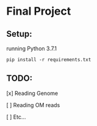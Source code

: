 # Final Project

## Setup:

running Python 3.7.1

`pip install -r requirements.txt`

## TODO:

[x] Reading Genome

[ ] Reading OM reads

[ ] Etc...
